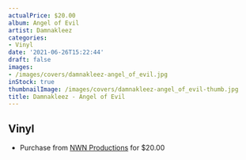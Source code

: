 ```yaml
---
actualPrice: $20.00
album: Angel of Evil
artist: Damnakleez
categories:
- Vinyl
date: '2021-06-26T15:22:44'
draft: false
images:
- /images/covers/damnakleez-angel_of_evil.jpg
inStock: true
thumbnailImage: /images/covers/damnakleez-angel_of_evil-thumb.jpg
title: Damnakleez - Angel of Evil
---
```


## Vinyl
* Purchase from [NWN Productions](http://shop.nwnprod.com/index.php?route=product/product&path=75&product_id=15371&sort=pd.name&order=ASC) for $20.00
